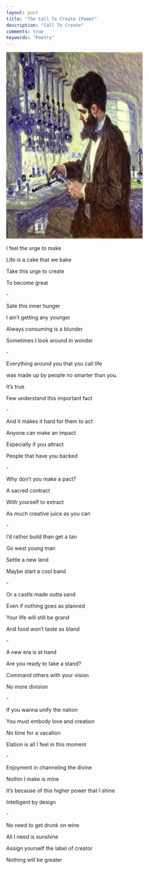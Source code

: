 ```yaml
---
layout: post
title: "The Call To Create (Poem)"
description: "Call To Create"
comments: true
keywords: "Poetry"
---
```

<img src="/assets/images/call_to_create.png" style="width:3.8125in;height:5.21875in" />

I feel the urge to make 

Life is a cake that we bake

Take this urge to create 

To become great

\- 

Sate this inner hunger 

I ain’t getting any younger 

Always consuming is a blunder 

Sometimes I look around in wonder 

\- 

Everything around you that you call life 

was made up by people no smarter than you.

It’s true 

Few understand this important fact 

\- 

And it makes it hard for them to act 

Anyone can make an impact 

Especially if you attract 

People that have you backed 

\- 

Why don’t you make a pact?

A sacred contract 

With yourself to extract 

As much creative juice as you can 

\- 

I’d rather build than get a tan 

Go west young man 

Settle a new land 
 
Maybe start a cool band 

\- 

Or a castle made outta sand 

Even if nothing goes as planned 

Your life will still be grand 

And food won’t taste as bland 

\- 

A new era is at hand 

Are you ready to take a stand?

Command others with your vision 

No more division 

\- 

If you wanna unify the nation 

You must embody love and creation 

No time for a vacation 

Elation is all I feel in this moment 

\- 

Enjoyment in channeling the divine 

Nothin I make is mine 

It’s because of this higher power that I shine 

Intelligent by design

\- 

No need to get drunk on wine 

All I need is sunshine 

Assign yourself the label of creator 

Nothing will be greater